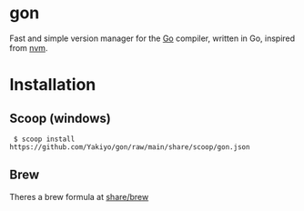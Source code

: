 # gon

Fast and simple version manager for the [Go](https://go.dev) compiler, written in Go, inspired from [nvm](https://github.com/nvm-sh/nvm).

# Installation

## Scoop (windows)
```
 $ scoop install https://github.com/Yakiyo/gon/raw/main/share/scoop/gon.json
 ```

## Brew
Theres a brew formula at [share/brew](./share/brew/gon.rb)